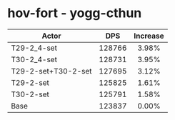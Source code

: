 # hov-fort - yogg-cthun
| Actor | DPS | Increase |
|---|:---:|:---:|
|T29-2_4-set|128766|3.98%|
|T30-2_4-set|128731|3.95%|
|T29-2-set+T30-2-set|127695|3.12%|
|T29-2-set|125825|1.61%|
|T30-2-set|125791|1.58%|
|Base|123837|0.00%|
